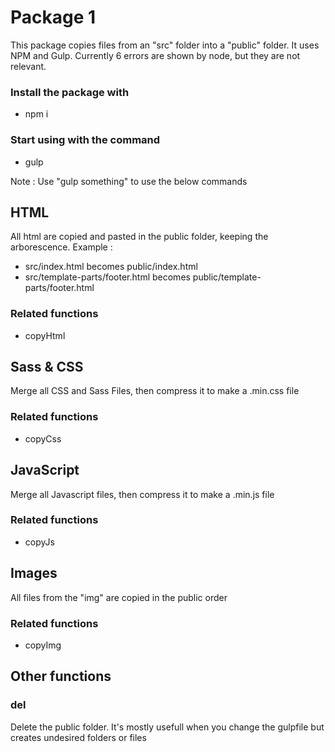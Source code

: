 # Package 1
This package copies files from an "src" folder into a "public" folder.
It uses NPM and Gulp.
Currently 6 errors are shown by node, but they are not relevant.

### Install the package with
- npm i

### Start using with the command
- gulp

Note : Use "gulp something" to use the below commands

## HTML
All html are copied and pasted in the public folder, keeping the arborescence.
Example :
- src/index.html becomes public/index.html
- src/template-parts/footer.html becomes public/template-parts/footer.html
### Related functions
- copyHtml

## Sass & CSS
Merge all CSS and Sass Files, then compress it to make a .min.css file
### Related functions
- copyCss

## JavaScript
Merge all Javascript files, then compress it to make a .min.js file
### Related functions
- copyJs

## Images
All files from the "img" are copied in the public order
### Related functions
- copyImg

## Other functions
### del
Delete the public folder. It's mostly usefull when you change the gulpfile but creates undesired folders or files